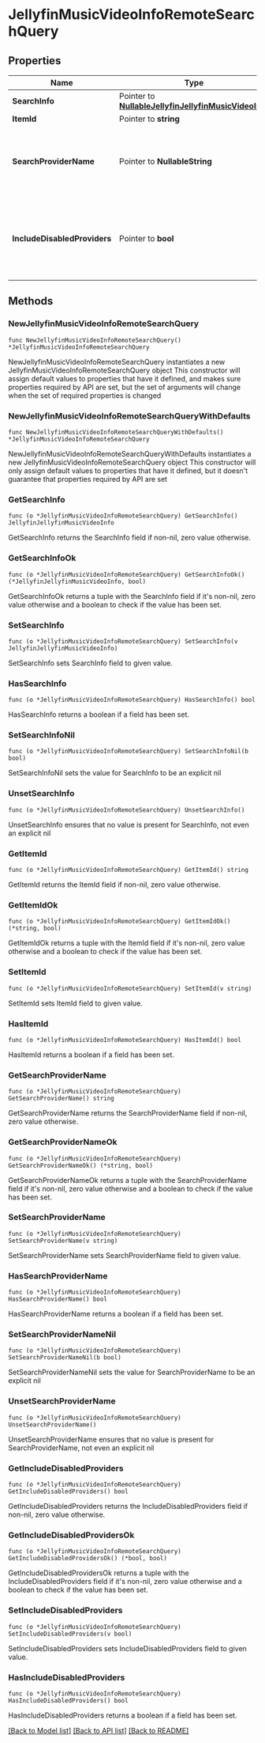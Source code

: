 # JellyfinMusicVideoInfoRemoteSearchQuery

## Properties

Name | Type | Description | Notes
------------ | ------------- | ------------- | -------------
**SearchInfo** | Pointer to [**NullableJellyfinJellyfinMusicVideoInfo**](JellyfinMusicVideoInfo.md) |  | [optional] 
**ItemId** | Pointer to **string** |  | [optional] 
**SearchProviderName** | Pointer to **NullableString** | Gets or sets the provider name to search within if set. | [optional] 
**IncludeDisabledProviders** | Pointer to **bool** | Gets or sets a value indicating whether disabled providers should be included. | [optional] 

## Methods

### NewJellyfinMusicVideoInfoRemoteSearchQuery

`func NewJellyfinMusicVideoInfoRemoteSearchQuery() *JellyfinMusicVideoInfoRemoteSearchQuery`

NewJellyfinMusicVideoInfoRemoteSearchQuery instantiates a new JellyfinMusicVideoInfoRemoteSearchQuery object
This constructor will assign default values to properties that have it defined,
and makes sure properties required by API are set, but the set of arguments
will change when the set of required properties is changed

### NewJellyfinMusicVideoInfoRemoteSearchQueryWithDefaults

`func NewJellyfinMusicVideoInfoRemoteSearchQueryWithDefaults() *JellyfinMusicVideoInfoRemoteSearchQuery`

NewJellyfinMusicVideoInfoRemoteSearchQueryWithDefaults instantiates a new JellyfinMusicVideoInfoRemoteSearchQuery object
This constructor will only assign default values to properties that have it defined,
but it doesn't guarantee that properties required by API are set

### GetSearchInfo

`func (o *JellyfinMusicVideoInfoRemoteSearchQuery) GetSearchInfo() JellyfinJellyfinMusicVideoInfo`

GetSearchInfo returns the SearchInfo field if non-nil, zero value otherwise.

### GetSearchInfoOk

`func (o *JellyfinMusicVideoInfoRemoteSearchQuery) GetSearchInfoOk() (*JellyfinJellyfinMusicVideoInfo, bool)`

GetSearchInfoOk returns a tuple with the SearchInfo field if it's non-nil, zero value otherwise
and a boolean to check if the value has been set.

### SetSearchInfo

`func (o *JellyfinMusicVideoInfoRemoteSearchQuery) SetSearchInfo(v JellyfinJellyfinMusicVideoInfo)`

SetSearchInfo sets SearchInfo field to given value.

### HasSearchInfo

`func (o *JellyfinMusicVideoInfoRemoteSearchQuery) HasSearchInfo() bool`

HasSearchInfo returns a boolean if a field has been set.

### SetSearchInfoNil

`func (o *JellyfinMusicVideoInfoRemoteSearchQuery) SetSearchInfoNil(b bool)`

 SetSearchInfoNil sets the value for SearchInfo to be an explicit nil

### UnsetSearchInfo
`func (o *JellyfinMusicVideoInfoRemoteSearchQuery) UnsetSearchInfo()`

UnsetSearchInfo ensures that no value is present for SearchInfo, not even an explicit nil
### GetItemId

`func (o *JellyfinMusicVideoInfoRemoteSearchQuery) GetItemId() string`

GetItemId returns the ItemId field if non-nil, zero value otherwise.

### GetItemIdOk

`func (o *JellyfinMusicVideoInfoRemoteSearchQuery) GetItemIdOk() (*string, bool)`

GetItemIdOk returns a tuple with the ItemId field if it's non-nil, zero value otherwise
and a boolean to check if the value has been set.

### SetItemId

`func (o *JellyfinMusicVideoInfoRemoteSearchQuery) SetItemId(v string)`

SetItemId sets ItemId field to given value.

### HasItemId

`func (o *JellyfinMusicVideoInfoRemoteSearchQuery) HasItemId() bool`

HasItemId returns a boolean if a field has been set.

### GetSearchProviderName

`func (o *JellyfinMusicVideoInfoRemoteSearchQuery) GetSearchProviderName() string`

GetSearchProviderName returns the SearchProviderName field if non-nil, zero value otherwise.

### GetSearchProviderNameOk

`func (o *JellyfinMusicVideoInfoRemoteSearchQuery) GetSearchProviderNameOk() (*string, bool)`

GetSearchProviderNameOk returns a tuple with the SearchProviderName field if it's non-nil, zero value otherwise
and a boolean to check if the value has been set.

### SetSearchProviderName

`func (o *JellyfinMusicVideoInfoRemoteSearchQuery) SetSearchProviderName(v string)`

SetSearchProviderName sets SearchProviderName field to given value.

### HasSearchProviderName

`func (o *JellyfinMusicVideoInfoRemoteSearchQuery) HasSearchProviderName() bool`

HasSearchProviderName returns a boolean if a field has been set.

### SetSearchProviderNameNil

`func (o *JellyfinMusicVideoInfoRemoteSearchQuery) SetSearchProviderNameNil(b bool)`

 SetSearchProviderNameNil sets the value for SearchProviderName to be an explicit nil

### UnsetSearchProviderName
`func (o *JellyfinMusicVideoInfoRemoteSearchQuery) UnsetSearchProviderName()`

UnsetSearchProviderName ensures that no value is present for SearchProviderName, not even an explicit nil
### GetIncludeDisabledProviders

`func (o *JellyfinMusicVideoInfoRemoteSearchQuery) GetIncludeDisabledProviders() bool`

GetIncludeDisabledProviders returns the IncludeDisabledProviders field if non-nil, zero value otherwise.

### GetIncludeDisabledProvidersOk

`func (o *JellyfinMusicVideoInfoRemoteSearchQuery) GetIncludeDisabledProvidersOk() (*bool, bool)`

GetIncludeDisabledProvidersOk returns a tuple with the IncludeDisabledProviders field if it's non-nil, zero value otherwise
and a boolean to check if the value has been set.

### SetIncludeDisabledProviders

`func (o *JellyfinMusicVideoInfoRemoteSearchQuery) SetIncludeDisabledProviders(v bool)`

SetIncludeDisabledProviders sets IncludeDisabledProviders field to given value.

### HasIncludeDisabledProviders

`func (o *JellyfinMusicVideoInfoRemoteSearchQuery) HasIncludeDisabledProviders() bool`

HasIncludeDisabledProviders returns a boolean if a field has been set.


[[Back to Model list]](../README.md#documentation-for-models) [[Back to API list]](../README.md#documentation-for-api-endpoints) [[Back to README]](../README.md)



